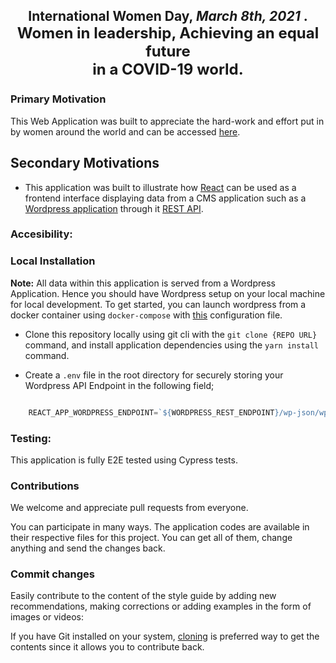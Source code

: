 <h2 style="text-align: center;" > International Women Day, <i>March 8th, 2021 </i>. <br />  <span style="font-size: 1.5rem" > Women in <b>leadership</b>, Achieving an equal future <br /> in a COVID-19 world. </span> </h2>

### Primary Motivation
This Web Application was built to appreciate the hard-work and effort put in by women around the world and can be accessed [here](http://35.222.91.200:3000/).

## Secondary Motivations
- This application was built to illustrate how [React]("https://reactjs.org") can be used as a frontend interface displaying data from a CMS application such as a [Wordpress application](https://wordpress.com) through it [REST API](https://developer.wordpress.org/rest-api).

### Accesibility: 

### Local Installation

**Note:** All data within this application is served from a Wordpress Application. Hence you should have Wordpress setup on your local machine for local development. To get started, you can launch wordpress from a docker container using `docker-compose` with [this](https://gist.github.com/bradtraversy/faa8de544c62eef3f31de406982f1d42) configuration file.

- Clone this repository locally using git cli with the `git clone {REPO URL}` command, and install application dependencies using the `yarn install` command. 

- Create a `.env` file in the root directory for securely storing your Wordpress API Endpoint in the following field;

```js

    REACT_APP_WORDPRESS_ENDPOINT=`${WORDPRESS_REST_ENDPOINT}/wp-json/wp/v2`
```

### Testing:

This application is fully E2E tested using Cypress tests.

### Contributions

We welcome and appreciate pull requests from everyone.

You can participate in many ways. The application codes are available in their respective files for this project. You can get all of them, change anything and send the changes back.

### Commit changes

Easily contribute to the content of the style guide by adding new recommendations, making corrections or adding examples in the form of images or videos:

If you have Git installed on your system, [cloning](https://help.github.com/articles/cloning-a-repository/) is preferred way to get the contents since it allows you to contribute back.


